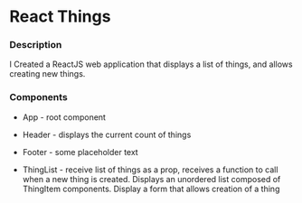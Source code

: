 # React Things

### Description 
I Created a ReactJS web application that displays a list of things, and allows creating new things.

### Components
- App - root component

- Header - displays the current count of things

- Footer - some placeholder text

- ThingList - receive list of things as a prop, receives a function to call when a new thing is created. Displays an unordered list composed of ThingItem components. Display a form that allows creation of a thing

